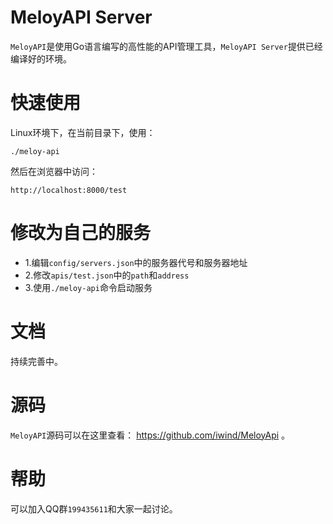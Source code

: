 # MeloyAPI Server
`MeloyAPI`是使用Go语言编写的高性能的API管理工具，`MeloyAPI Server`提供已经编译好的环境。

# 快速使用
Linux环境下，在当前目录下，使用：
~~~shell
./meloy-api
~~~

然后在浏览器中访问：
~~~
http://localhost:8000/test
~~~

# 修改为自己的服务
* 1.编辑`config/servers.json`中的服务器代号和服务器地址
* 2.修改`apis/test.json`中的`path`和`address`
* 3.使用`./meloy-api`命令启动服务

# 文档
持续完善中。

# 源码
`MeloyAPI`源码可以在这里查看： https://github.com/iwind/MeloyApi 。

# 帮助
可以加入QQ群`199435611`和大家一起讨论。